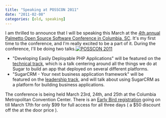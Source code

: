 ```yaml
---
title: "Speaking at POSSCON 2011"
date: "2011-02-08"
categories: [old, speaking]
---
```


I am thrilled to announce that I will be speaking this March at the [4th annual Palmetto Open Source Software Conference in Columbia, SC](http://www.posscon.org/). It's my first time to the conference, and I'm really excited to be a part of it. During the conference, I'll be doing two talks.[![](/images/posscon_logo_trans.png "POSSCON 2011")](http://www.posscon.org/)

- "Developing Easily Deployable PHP Applications" will be featured on the [technical track](http://www.posscon.org/technical2011), which is a talk centering around all the things we do at Sugar to build an app that deployed on several different platforms.
- "SugarCRM - Your next business application framework" will be featured on the [leadership track](http://www.posscon.org/leadership2011), and will talk about using SugarCRM as a platform for building business applications.

The conference is being held March 23rd, 24th, and 25th at the Columbia Metropolitan Convention Center. There is an [Early Bird registration](http://www.posscon.org/register/) going on till March 17th for only $99 for full access for all three days ( a $50 discount off the at the door price ).
